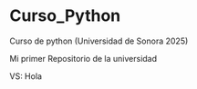 # Curso_Python
Curso de python (Universidad de Sonora 2025)

Mi primer Repositorio de la universidad

VS: Hola